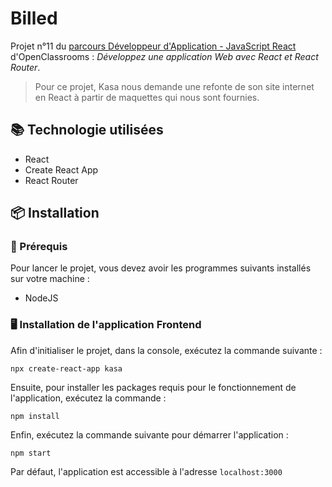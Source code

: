 # Billed

Projet n°11 du [parcours Développeur d'Application - JavaScript React](https://openclassrooms.com/fr/paths/516-developpeur-dapplication-javascript-react) d'OpenClassrooms : _Développez une application Web avec React et React Router_.

> Pour ce projet, Kasa nous demande une refonte de son site internet en React à partir de maquettes qui nous sont fournies.

## 📚 Technologie utilisées

- React
- Create React App
- React Router

## 📦 Installation

### 🧰 Prérequis

Pour lancer le projet, vous devez avoir les programmes suivants installés sur votre machine :

- NodeJS

### 🖥️ Installation de l'application Frontend

Afin d'initialiser le projet, dans la console, exécutez la commande suivante :

```
npx create-react-app kasa
```

Ensuite, pour installer les packages requis pour le fonctionnement de l'application, exécutez la commande :

```
npm install
```

Enfin, exécutez la commande suivante pour démarrer l'application :

```
npm start
```

Par défaut, l'application est accessible à l'adresse `localhost:3000`
